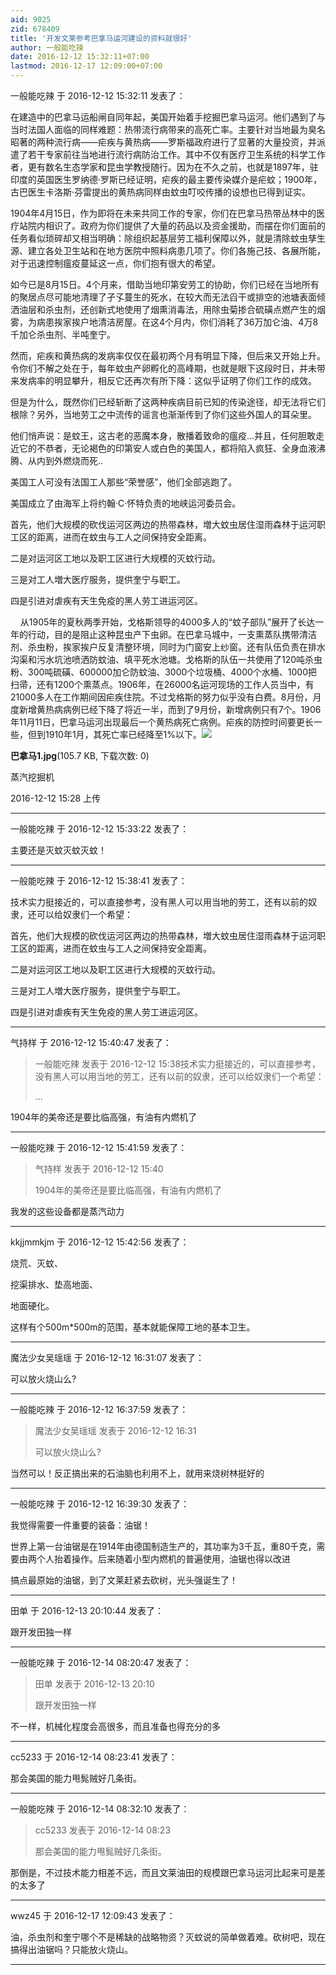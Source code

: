```yaml
---
aid: 9025
zid: 678409
title: '开发文莱参考巴拿马运河建设的资料就很好'
author: 一般能吃辣
date: 2016-12-12 15:32:11+07:00
lastmod: 2016-12-17 12:09:00+07:00
---
```


一般能吃辣 于 2016-12-12 15:32:11 发表了：

在建造中的巴拿马运船闸自同年起，美国开始着手挖掘巴拿马运河。他们遇到了与当时法国人面临的同样难题：热带流行病带来的高死亡率。主要针对当地最为臭名昭著的两种流行病——疟疾与黄热病——罗斯福政府进行了显著的大量投资，并派遣了若干专家前往当地进行流行病防治工作。其中不仅有医疗卫生系统的科学工作者，更有数名生态学家和昆虫学教授随行。因为在不久之前，也就是1897年，驻印度的英国医生罗纳德·罗斯已经证明，疟疾的最主要传染媒介是疟蚊；1900年，古巴医生卡洛斯·芬雷提出的黄热病同样由蚊虫叮咬传播的设想也已得到证实。



1904年4月15日，作为即将在未来共同工作的专家，你们在巴拿马热带丛林中的医疗站院内相识了。政府为你们提供了大量的药品以及资金援助，而摆在你们面前的任务看似琐碎却又相当明确：除组织起基层劳工福利保障以外，就是清除蚊虫孳生源、建立各处卫生站和在地方医院中照料病患几项了。你们各施己技、各展所能，对于迅速控制瘟疫蔓延这一点，你们抱有很大的希望。



如今已是8月15日。4个月来，借助当地印第安劳工的协助，你们已经在当地所有的聚居点尽可能地清理了孑孓蔓生的死水，在较大而无法舀干或排空的池塘表面倾洒油层和杀虫剂，还创新式地使用了烟熏消毒法，用除虫菊掺合硫磺点燃产生的烟雾，为病患挨家挨户地清洁房屋。在这4个月内，你们消耗了36万加仑油、4万8千加仑杀虫剂、半吨奎宁。



然而，疟疾和黄热病的发病率仅仅在最初两个月有明显下降，但后来又开始上升。令你们不解之处在于，每年蚊虫产卵孵化的高峰期，也就是眼下这段时日，并未带来发病率的明显攀升，相反它还再次有所下降：这似乎证明了你们工作的成效。



但是为什么，既然你们已经斩断了这两种疾病目前已知的传染途径，却无法将它们根除？另外，当地劳工之中流传的谣言也渐渐传到了你们这些外国人的耳朵里。



他们悄声说：是蚊王，这古老的恶魔本身，散播着致命的瘟疫...并且，任何胆敢走近它的不恭者，无论褐色的印第安人或白色的美国人，都将陷入疯狂、全身血液沸腾、从内到外燃烧而死..



美国工人可没有法国工人那些“荣誉感”，他们全部逃跑了。



美国成立了由海军上将约翰·C·怀特负责的地峡运河委员会。



首先，他们大规模的砍伐运河区两边的热带森林，増大蚊虫居住湿雨森林于运河职工区的距离，进而在蚊虫与工人之间保持安全距离。



二是对运河区工地以及职工区进行大规模的灭蚊行动。



三是对工人増大医疗服务，提供奎宁与职工。



四是引进对虐疾有天生免疫的黑人劳工进运河区。



    从1905年的夏秋两季开始，戈格斯领导的4000多人的“蚊子部队”展开了长达一年的行动，目的是阻止这种昆虫产下虫卵。在巴拿马城中，一支熏蒸队携带清洁剂、杀虫粉，挨家挨户反复清整环境，同时为门窗安上纱窗。还有队伍负责在排水沟渠和污水坑池喷洒防蚊油、填平死水池塘。戈格斯的队伍一共使用了120吨杀虫粉、300吨硫磺、600000加仑防蚊油、3000个垃圾桶、4000个水桶、1000把扫帚，还有1200个熏蒸点。1906年，在26000名运河现场的工作人员当中，有21000多人在工作期间因疟疾住院。不过戈格斯的努力似乎没有白费。8月份，月度新增黄热病病例已经下降了将近一半，而到了9月份，新增病例只有7个。1906年11月11日，巴拿马运河出现最后一个黄热病死亡病例。疟疾的防控时间要更长一些，但到1910年1月，其死亡率已经降至1%以下。![](https://cdn.jsdelivr.net/gh/lzjluzijie/beichao@main/static/img/152819dx0btpg0jx8qdada.jpg)



**巴拿马1.jpg**(105.7 KB, 下载次数: 0)



蒸汽挖掘机



2016-12-12 15:28 上传

---------

一般能吃辣 于 2016-12-12 15:33:22 发表了：

主要还是灭蚊灭蚊灭蚊！

---------

一般能吃辣 于 2016-12-12 15:38:41 发表了：

技术实力挺接近的，可以直接参考，没有黑人可以用当地的劳工，还有以前的奴隶，还可以给奴隶们一个希望：

首先，他们大规模的砍伐运河区两边的热带森林，増大蚊虫居住湿雨森林于运河职工区的距离，进而在蚊虫与工人之间保持安全距离。

二是对运河区工地以及职工区进行大规模的灭蚊行动。

三是对工人増大医疗服务，提供奎宁与职工。

四是引进对虐疾有天生免疫的黑人劳工进运河区。

---------

气持样 于 2016-12-12 15:40:47 发表了：

> 一般能吃辣 发表于 2016-12-12 15:38技术实力挺接近的，可以直接参考，没有黑人可以用当地的劳工，还有以前的奴隶，还可以给奴隶们一个希望：
> 
> ...



1904年的美帝还是要比临高强，有油有内燃机了

---------

一般能吃辣 于 2016-12-12 15:41:59 发表了：

> 气持样 发表于 2016-12-12 15:40
> 
> 1904年的美帝还是要比临高强，有油有内燃机了



我发的这些设备都是蒸汽动力

---------

kkjjmmkjm 于 2016-12-12 15:42:56 发表了：

烧荒、灭蚊、

挖渠排水、垫高地面、

地面硬化。

这样有个500m\*500m的范围，基本就能保障工地的基本卫生。

---------

魔法少女吴瑶瑶 于 2016-12-12 16:31:07 发表了：

可以放火烧山么?

---------

一般能吃辣 于 2016-12-12 16:37:59 发表了：

> 魔法少女吴瑶瑶 发表于 2016-12-12 16:31
> 
> 可以放火烧山么?



当然可以！反正搞出来的石油脑也利用不上，就用来烧树林挺好的

---------

一般能吃辣 于 2016-12-12 16:39:30 发表了：

我觉得需要一件重要的装备：油锯！

世界上第一台油锯是在1914年由德国制造生产的，其功率为3千瓦，重80千克，需要由两个人抬着操作。后来随着小型内燃机的普遍使用，油锯也得以改进

搞点最原始的油锯，到了文莱赶紧去砍树，光头强诞生了！

---------

田单 于 2016-12-13 20:10:44 发表了：

跟开发田独一样

---------

一般能吃辣 于 2016-12-14 08:20:47 发表了：

> 田单 发表于 2016-12-13 20:10
> 
> 跟开发田独一样



不一样，机械化程度会高很多，而且准备也得充分的多

---------

cc5233 于 2016-12-14 08:23:41 发表了：

那会美国的能力甩髨贼好几条街。

---------

一般能吃辣 于 2016-12-14 08:32:10 发表了：

> cc5233 发表于 2016-12-14 08:23
> 
> 那会美国的能力甩髨贼好几条街。



那倒是，不过技术能力相差不远，而且文莱油田的规模跟巴拿马运河比起来可是差的太多了

---------

wwz45 于 2016-12-17 12:09:43 发表了：

油，杀虫剂和奎宁哪个不是稀缺的战略物资？灭蚊说的简单做着难。砍树吧，现在搞得出油锯吗？只能放火烧山。

---------

